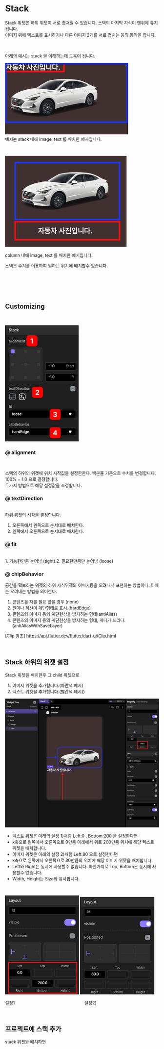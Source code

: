 # Stack
Stack 위젯은 하위 위젯이 서로 겹쳐질 수 있습니다. 스택의 마지막 자식이 맨위에 유지됩니다.
<br/>
이미지 위에 텍스트를 표시하거나 다른 이미지 2개를 서로 겹치는 등의 동작을 합니다. 
 
 <br/> <br/>
아래의 예시는 stack 을 이해하는데 도움이 됩니다.

![](../../../../assets/plate_tabbar/stack03.png)
<br/>
예시는 stack 내에 image, text 를 배치한 예시입니다.


<br/>

![](../../../../assets/plate_tabbar/stack02.png)

column 내에 image, text 를 배치한 예시입니다.
<br/>

스택은 수치를 이용하여 원하는 위치에 배치할수 있습니다.

<br/><br/><br/><br/>

## Customizing
<br/>

![](../../../../assets/plate_tabbar/stack01.png)

### @ alignment
<br/>

스택의 하위의 위젯에 위치 시작값을 설정한한다. 백분율 기준으로 수치를 변경합니다. 100% = 1.0 으로 결정합니다. 
<br/>
두가지 방법으로 해당 설정값을 조정합니다. 

### @ textDirection
<br/>
하위 위젯의 시작을 결정합니다.
<br/>

1. 오른쪽에서 왼쪽으로 순서대로 배치한다.
2. 왼쪽에서 오른쪽으로 순서대로 배치한다.
   
### @ fit
<br/>
1. 가능한만큼 늘어남 (tight)
2. 필요한만큼만 늘어남 (loose)

### @ chipBehavior
공간을 확보하는 위젯의 하위 자식위젯의 이미지등을 오려내서 표현하는 방법이다. 이때는 오려내는 방법을 의미한다.
<br/>
1. 콘텐츠를 자를 필요 없을 경우 (none)
2. 원이나 직선이 계단형태로 표시.(hardEdge)
3. 콘텐츠의 이미지 등의 계단현상을 방지하는 형태(antiAlias)
4. 콘텐츠의 이미지 등의 계단현상을 방지하는 형태, 게다가 느리다.(antiAliasWithSaveLayer)


[Clip 참조] https://api.flutter.dev/flutter/dart-ui/Clip.html

<br/>

## Stack 하위의 위젯 설정
Stack 위젯을 배치한후 그 child 위젯으로

1. 이미지 위젯을 추가합니다.(파란색 예시)
2. 텍스트 위젯을 추가합니다.(빨간색 예시))

![](../../../../assets/plate_tabbar/stack06.png)

- 텍스트 위젯은 아래의 설정 1)처럼 Left:0 , Bottom:200 을 설정한다면 
- x축으로 왼쪽에서 오른쪽으로 0만큼 아래에서 위로 200만큼 위치에 해당 텍스트 위젯을 배치합니다.
- 이미지 위젯은 아래의 설정 2)처럼 Left:80  으로 설정한다면
- x축으로 왼쪽에서 오른쪽으로 80만큼의 위치에 해당 이미지 위젯을 배치합니다.
- Left와 Right는 동시에 사용할수 없습니다. 마찬가지로 Top, Bottom은 동시에 사용할수 없습니다. 
- Width, Height는 Size와 유사합니다. 

<br/>
 
![](../../../../assets/plate_tabbar/stack04.png)
![](../../../../assets/plate_tabbar/stack05.png)
<br/>

설정1  &nbsp;&nbsp;&nbsp;&nbsp;&nbsp;&nbsp;&nbsp;&nbsp;&nbsp;&nbsp;&nbsp;&nbsp;&nbsp;&nbsp;&nbsp;&nbsp;&nbsp;&nbsp;&nbsp;&nbsp;&nbsp;&nbsp;&nbsp;&nbsp;&nbsp;&nbsp;&nbsp;&nbsp;&nbsp;&nbsp;&nbsp;&nbsp;&nbsp;&nbsp;&nbsp;&nbsp;&nbsp;&nbsp;&nbsp;&nbsp;&nbsp;&nbsp;&nbsp;&nbsp;&nbsp;&nbsp;&nbsp;&nbsp;&nbsp;&nbsp;&nbsp;&nbsp;&nbsp;&nbsp;&nbsp;&nbsp;
설정2)

<br/>

## 프로젝트에 스택 추가
stack 위젯을 배치하면 




